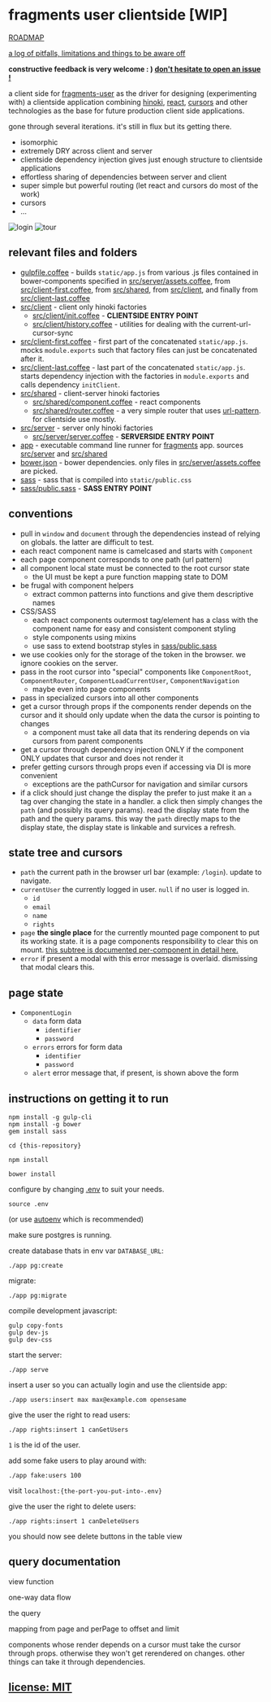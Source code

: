 # fragments user clientside \[WIP\]

[ROADMAP](https://github.com/snd/fragments-user-clientside/issues/1)

[a log of pitfalls, limitations and things to be aware off](log.md)

**constructive feedback is very welcome : ) [don't hesitate to open an issue !](https://github.com/snd/fragments-user-clientside/issues/new)**

a client side for [fragments-user](https://github.com/snd/fragments-user)
as the driver for designing (experimenting with)
a clientside application combining
[hinoki](https://github.com/snd/hinoki),
[react](http://facebook.github.io/react/),
[cursors](https://github.com/caseywebdev/cursors)
and other technologies
as the base for future production client side applications.

gone through several iterations. it's still in flux but its getting there.

- isomorphic
- extremely DRY across client and server
- clientside dependency injection gives just enough structure to clientside applications
- effortless sharing of dependencies between server and client
- super simple but powerful routing (let react and cursors do most of the work)
- cursors
- ...

![login](gif/login.gif)
![tour](gif/tour.gif)

## relevant files and folders

- [gulpfile.coffee](gulpfile.coffee) - builds `static/app.js`
  from various .js files contained in bower-components specified in [src/server/assets.coffee](src/server/assets.coffee),
  from [src/client-first.coffee](src/client-first.coffee),
  from [src/shared](src/shared),
  from [src/client](src/client),
  and finally from [src/client-last.coffee](src/client-last.coffee)
- [src/client](src/client) - client only hinoki factories
  - [src/client/init.coffee](src/client/init.coffee) - **CLIENTSIDE ENTRY POINT**
  - [src/client/history.coffee](src/client/history.coffee) - utilities for dealing with the current-url-cursor-sync
- [src/client-first.coffee](src/client-first.coffee) - first part of the concatenated `static/app.js`. mocks `module.exports` such that factory files can just be concatenated after it.
- [src/client-last.coffee](src/client-last.coffee) - last part of the concatenated `static/app.js`. starts dependency injection with the factories in `module.exports` and calls dependency `initClient`.
- [src/shared](src/shared) - client-server hinoki factories
  - [src/shared/component.coffee](src/shared/component.coffee) - react components
  - [src/shared/router.coffee](src/shared/router.coffee) - a very simple router that uses [url-pattern](https://github.com/snd/url-pattern). for clientside use mostly.
- [src/server](src/server) - server only hinoki factories
  - [src/server/server.coffee](src/server/server.coffee) - **SERVERSIDE ENTRY POINT**
- [app](app) - executable command line runner for [fragments](https://github.com/snd/fragments) app. sources [src/server](src/server) and [src/shared](src/shared)
- [bower.json](bower.json) - bower dependencies. only files in
  [src/server/assets.coffee](src/server/assets.coffee) are picked.
- [sass](sass) - sass that is compiled into `static/public.css`
- [sass/public.sass](sass/public.sass) - **SASS ENTRY POINT**

## conventions

- pull in `window` and  `document` through the dependencies instead of relying on globals. the latter are difficult to test.
- each react component name is camelcased and starts with `Component`
- each page component corresponds to one path (url pattern)
- all component local state must be connected to the root cursor state
  - the UI must be kept a pure function mapping state to DOM
- be frugal with component helpers
  - extract common patterns into functions and give them descriptive names
- CSS/SASS
  - each react components outermost tag/element has a class with the component name for easy and consistent component styling
  - style components using mixins
  - use sass to extend bootstrap styles in [sass/public.sass](sass/public.sass)
- we use cookies only for the storage of the token in the browser.
  we ignore cookies on the server.
- pass in the root cursor into "special" components like `ComponentRoot`,
  `ComponentRouter`, `ComponentLoadCurrentUser`, `ComponentNavigation`
    - maybe even into page components
- pass in specialized cursors into all other components
- get a cursor through props if the components render depends on the cursor 
  and it should only update when the data the cursor is pointing to changes
  - a component must take all data that its rendering depends on via cursors
    from parent components
- get a cursor through dependency injection ONLY if the component ONLY updates that cursor and does not render it
- prefer getting cursors through props even if accessing via DI is more convenient
  - exceptions are the pathCursor for navigation and similar cursors
- if a click should just change the display the prefer to just
  make it an `a` tag over changing the state in a handler.
  a click then simply changes the `path` (and possibly its query params).
  read the display state from the path and the query params.
  this way the `path` directly maps to the display state,
  the display state is linkable and survices a refresh.

## state tree and cursors

- `path` the current path in the browser url bar (example: `/login`).
  update to navigate.
- `currentUser` the currently logged in user. `null` if no user is logged in.
  - `id`
  - `email`
  - `name`
  - `rights`
- `page` **the single place** for the currently mounted page component to put its working state.
  it is a page components responsibility to clear this on mount.
  [this subtree is documented per-component in detail here.](#page-state)
- `error` if present a modal with this error message is overlaid.
  dismissing that modal clears this.

## page state

- `ComponentLogin`
  - `data` form data
    - `identifier`
    - `password`
  - `errors` errors for form data
    - `identifier`
    - `password`
  - `alert` error message that, if present, is shown above the form

## instructions on getting it to run

```
npm install -g gulp-cli
npm install -g bower
gem install sass
```

```
cd {this-repository}
```

```
npm install
```

```
bower install
```

configure by changing [.env](.env) to suit your needs.

```
source .env
```
(or use [autoenv](https://github.com/kennethreitz/autoenv) which is recommended)

make sure postgres is running.

create database thats in env var `DATABASE_URL`:
```
./app pg:create
```

migrate:
```
./app pg:migrate
```

compile development javascript:
```
gulp copy-fonts
gulp dev-js
gulp dev-css
```

start the server:
```
./app serve
```

insert a user so you can actually login and use the clientside app:
```
./app users:insert max max@example.com opensesame
```

give the user the right to read users:
```
./app rights:insert 1 canGetUsers
```
`1` is the id of the user.

add some fake users to play around with:
```
./app fake:users 100
```

visit `localhost:{the-port-you-put-into-.env}`

give the user the right to delete users:
```
./app rights:insert 1 canDeleteUsers
```

you should now see delete buttons in the table view

## query documentation

view function

one-way data flow

the query

mapping from page and perPage to offset and limit

components whose render depends on a cursor must take the cursor through props.
otherwise they won't get rerendered on changes.
other things can take it through dependencies.

## [license: MIT](LICENSE)
